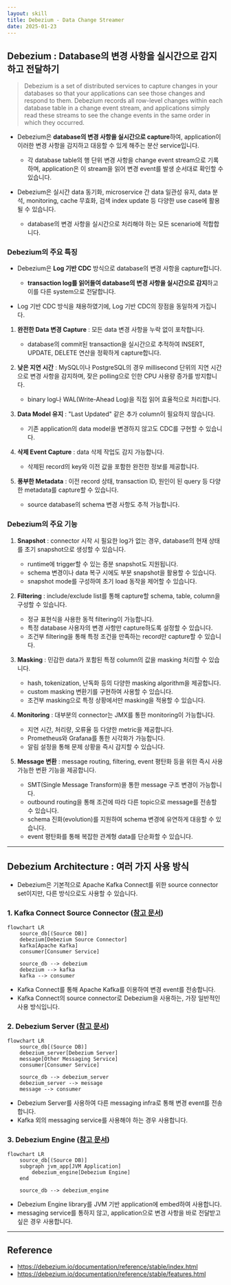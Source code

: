 ```yaml
---
layout: skill
title: Debezium - Data Change Streamer
date: 2025-01-23
---
```



## Debezium : Database의 변경 사항을 실시간으로 감지하고 전달하기

> Debezium is a set of distributed services to capture changes in your databases so that your applications can see those changes and respond to them. Debezium records all row-level changes within each database table in a change event stream, and applications simply read these streams to see the change events in the same order in which they occurred.

- Debezium은 **database의 변경 사항을 실시간으로 capture**하여, application이 이러한 변경 사항을 감지하고 대응할 수 있게 해주는 분산 service입니다.
    - 각 database table의 행 단위 변경 사항을 change event stream으로 기록하며, application은 이 stream을 읽어 변경 event를 발생 순서대로 확인할 수 있습니다.

- Debezium은 실시간 data 동기화, microservice 간 data 일관성 유지, data 분석, monitoring, cache 무효화, 검색 index update 등 다양한 use case에 활용될 수 있습니다.
    - database의 변경 사항을 실시간으로 처리해야 하는 모든 scenario에 적합합니다.


### Debezium의 주요 특징

- Debezium은 **Log 기반 CDC** 방식으로 database의 변경 사항을 capture합니다.
    - **transaction log를 읽어들여 database의 변경 사항을 실시간으로 감지**하고 이를 다른 system으로 전달합니다.

- Log 기반 CDC 방식을 채용하였기에, Log 기반 CDC의 장점을 동일하게 가집니다.

1. **완전한 Data 변경 Capture** : 모든 data 변경 사항을 누락 없이 포착합니다.
    - database의 commit된 transaction을 실시간으로 추적하여 INSERT, UPDATE, DELETE 연산을 정확하게 capture합니다.

2. **낮은 지연 시간** : MySQL이나 PostgreSQL의 경우 millisecond 단위의 지연 시간으로 변경 사항을 감지하며, 잦은 polling으로 인한 CPU 사용량 증가를 방지합니다.
    - binary log나 WAL(Write-Ahead Log)을 직접 읽어 효율적으로 처리합니다.

3. **Data Model 유지** : "Last Updated" 같은 추가 column이 필요하지 않습니다.
    - 기존 application의 data model을 변경하지 않고도 CDC를 구현할 수 있습니다.

4. **삭제 Event Capture** : data 삭제 작업도 감지 가능합니다.
    - 삭제된 record의 key와 이전 값을 포함한 완전한 정보를 제공합니다.

5. **풍부한 Metadata** : 이전 record 상태, transaction ID, 원인이 된 query 등 다양한 metadata를 capture할 수 있습니다.
    - source database의 schema 변경 사항도 추적 가능합니다.


### Debezium의 주요 기능

1. **Snapshot** : connector 시작 시 필요한 log가 없는 경우, database의 현재 상태를 초기 snapshot으로 생성할 수 있습니다.
    - runtime에 trigger할 수 있는 증분 snapshot도 지원됩니다.
    - schema 변경이나 data 복구 시에도 부분 snapshot을 활용할 수 있습니다.
    - snapshot mode를 구성하여 초기 load 동작을 제어할 수 있습니다.

2. **Filtering** : include/exclude list를 통해 capture할 schema, table, column을 구성할 수 있습니다.
    - 정규 표현식을 사용한 동적 filtering이 가능합니다.
    - 특정 database 사용자의 변경 사항만 capture하도록 설정할 수 있습니다.
    - 조건부 filtering을 통해 특정 조건을 만족하는 record만 capture할 수 있습니다.

3. **Masking** : 민감한 data가 포함된 특정 column의 값을 masking 처리할 수 있습니다.
    - hash, tokenization, 난독화 등의 다양한 masking algorithm을 제공합니다.
    - custom masking 변환기를 구현하여 사용할 수 있습니다.
    - 조건부 masking으로 특정 상황에서만 masking을 적용할 수 있습니다.

4. **Monitoring** : 대부분의 connector는 JMX를 통한 monitoring이 가능합니다.
    - 지연 시간, 처리량, 오류율 등 다양한 metric을 제공합니다.
    - Prometheus와 Grafana를 통한 시각화가 가능합니다.
    - 알림 설정을 통해 문제 상황을 즉시 감지할 수 있습니다.

5. **Message 변환** : message routing, filtering, event 평탄화 등을 위한 즉시 사용 가능한 변환 기능을 제공합니다.
    - SMT(Single Message Transform)을 통한 message 구조 변경이 가능합니다.
    - outbound routing을 통해 조건에 따라 다른 topic으로 message를 전송할 수 있습니다.
    - schema 진화(evolution)를 지원하여 schema 변경에 유연하게 대응할 수 있습니다.
    - event 평탄화를 통해 복잡한 관계형 data를 단순화할 수 있습니다.


---


## Debezium Architecture : 여러 가지 사용 방식

- Debezium은 기본적으로 Apache Kafka Connect를 위한 source connector set이지만, 다른 방식으로도 사용할 수 있습니다.


### 1. Kafka Connect Source Connector ([참고 문서](https://debezium.io/documentation/reference/stable/architecture.html))

```mermaid
flowchart LR
    source_db[(Source DB)]
    debezium[Debezium Source Connector]
    kafka[Apache Kafka]
    consumer[Consumer Service]

    source_db --> debezium
    debezium --> kafka
    kafka --> consumer
```

- Kafka Connect를 통해 Apache Kafka를 이용하여 변경 event를 전송합니다.
- Kafka Connect의 source connector로 Debezium을 사용하는, 가장 일반적인 사용 방식입니다.


### 2. Debezium Server ([참고 문서](https://debezium.io/documentation/reference/stable/operations/debezium-server.html))

```mermaid
flowchart LR
    source_db[(Source DB)]
    debezium_server[Debezium Server]
    message[Other Messaging Service]
    consumer[Consumer Service]

    source_db --> debezium_server
    debezium_server --> message
    message --> consumer
```

- Debezium Server를 사용하여 다른 messaging infra로 통해 변경 event를 전송합니다.
- Kafka 외의 messaging service를 사용해야 하는 경우 사용합니다.


### 3. Debezium Engine ([참고 문서](https://debezium.io/documentation/reference/stable/development/engine.html))

```mermaid
flowchart LR
    source_db[(Source DB)]
    subgraph jvm_app[JVM Application]
        debezium_engine[Debezium Engine]
    end

    source_db --> debezium_engine
```

- Debezium Engine library를 JVM 기반 application에 embed하여 사용합니다.
- messaging service를 통하지 않고, application으로 변경 사항을 바로 전달받고 싶은 경우 사용합니다.


---


## Reference

- <https://debezium.io/documentation/reference/stable/index.html>
- <https://debezium.io/documentation/reference/stable/features.html>
